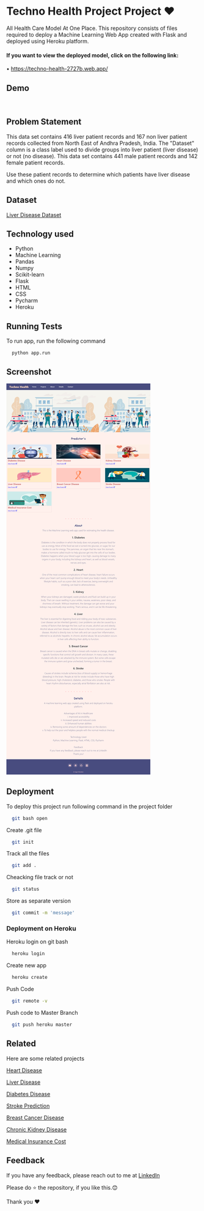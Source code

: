 # Techno Health Project Project ❤
All Health Care Model At One Place.
This repository consists of files required to deploy a Machine Learning Web App created with Flask and deployed using Heroku platform.


#### If you want to view the deployed model, click on the following link:

• https://techno-health-2727b.web.app/

## Demo
<img src="">
<img src="">

## Problem Statement
This data set contains 416 liver patient records and 167 non liver patient records collected from North East of Andhra Pradesh, India. The "Dataset" column is a class label used to divide groups into liver patient (liver disease) or not (no disease). This data set contains 441 male patient records and 142 female patient records.

Use these patient records to determine which patients have liver disease and which ones do not.

## Dataset
[Liver Disease Dataset](https://www.kaggle.com/uciml/indian-liver-patient-records)


## Technology used
- Python
- Machine Learning
- Pandas
- Numpy
- Scikit-learn
- Flask
- HTML
- CSS
- Pycharm
- Heroku

  
## Running Tests

To run app, run the following command

```bash
  python app.run
```

  
## Screenshot

![App Screenshot](https://raw.githubusercontent.com/SagarDhandare/Techno-Health-Project/main/Images/readme%20image/Screenshot.png)

  
## Deployment

To deploy this project run following command in the project folder

```bash
  git bash open
```

Create .git file
```bash
  git init
```
Track all the files
```bash
  git add .
```
Cheacking file track or not
```bash
  git status
```
Store as separate version
```bash
  git commit -m 'message'
```
### Deployment on Heroku

Heroku login on git bash

```bash
  heroku login
```
Create new app

```bash
  heroku create
```
Push Code
```bash
  git remote -v
```
Push code to Master Branch
```bash
  git push heroku master
```

  
## Related

Here are some related projects


[Heart Disease](https://github.com/SagarDhandare/Heart-Disease-Project)

[Liver Disease](https://github.com/SagarDhandare/Liver-Disease-Prediction-Project)

[Diabetes Disease](https://github.com/SagarDhandare/Diabetes-Disease-Project)

[Stroke Prediction](https://github.com/SagarDhandare/Stroke-Prediction-Project)

[Breast Cancer Disease](https://github.com/SagarDhandare/Breast-Cancer-Disease-Prediction-Project)

[Chronic Kidney Disease](https://github.com/SagarDhandare/Chronic-Kidney-Disease-Prediction-Project)

[Medical Insurance Cost](https://github.com/SagarDhandare/Medical-Insurance-Cost-Project)
  
## Feedback

If you have any feedback, please reach out to me at [LinkedIn](https://www.linkedin.com/in/sagardhandare/)

Please do ⭐ the repository, if you like this.😊

Thank you ❤

